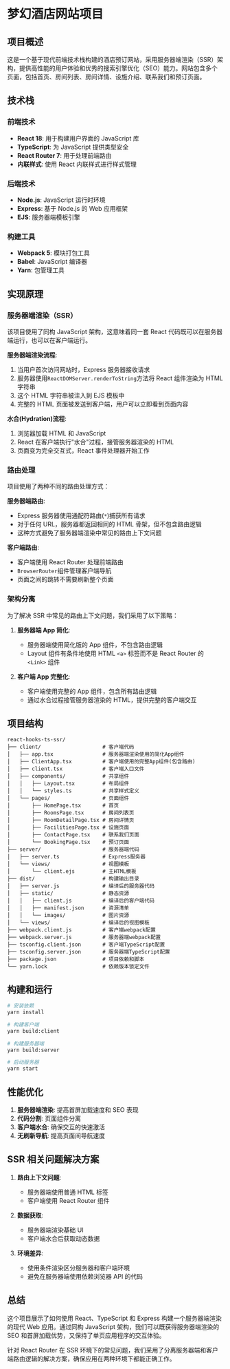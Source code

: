 # 梦幻酒店网站项目

## 项目概述

这是一个基于现代前端技术栈构建的酒店预订网站，采用服务器端渲染（SSR）架构，提供高性能的用户体验和优秀的搜索引擎优化（SEO）能力。网站包含多个页面，包括首页、房间列表、房间详情、设施介绍、联系我们和预订页面。

## 技术栈

### 前端技术

- **React 18**: 用于构建用户界面的 JavaScript 库
- **TypeScript**: 为 JavaScript 提供类型安全
- **React Router 7**: 用于处理前端路由
- **内联样式**: 使用 React 内联样式进行样式管理

### 后端技术

- **Node.js**: JavaScript 运行时环境
- **Express**: 基于 Node.js 的 Web 应用框架
- **EJS**: 服务器端模板引擎

### 构建工具

- **Webpack 5**: 模块打包工具
- **Babel**: JavaScript 编译器
- **Yarn**: 包管理工具

## 实现原理

### 服务器端渲染（SSR）

该项目使用了同构 JavaScript 架构，这意味着同一套 React 代码既可以在服务器端运行，也可以在客户端运行。

**服务器端渲染流程**:

1. 当用户首次访问网站时，Express 服务器接收请求
2. 服务器使用`ReactDOMServer.renderToString`方法将 React 组件渲染为 HTML 字符串
3. 这个 HTML 字符串被注入到 EJS 模板中
4. 完整的 HTML 页面被发送到客户端，用户可以立即看到页面内容

**水合(Hydration)流程**:

1. 浏览器加载 HTML 和 JavaScript
2. React 在客户端执行"水合"过程，接管服务器渲染的 HTML
3. 页面变为完全交互式，React 事件处理器开始工作

### 路由处理

项目使用了两种不同的路由处理方式：

**服务器端路由**:

- Express 服务器使用通配符路由(`*`)捕获所有请求
- 对于任何 URL，服务器都返回相同的 HTML 骨架，但不包含路由逻辑
- 这种方式避免了服务器端渲染中常见的路由上下文问题

**客户端路由**:

- 客户端使用 React Router 处理前端路由
- `BrowserRouter`组件管理客户端导航
- 页面之间的跳转不需要刷新整个页面

### 架构分离

为了解决 SSR 中常见的路由上下文问题，我们采用了以下策略：

1. **服务器端 App 简化**:

   - 服务器端使用简化版的 App 组件，不包含路由逻辑
   - Layout 组件有条件地使用 HTML `<a>` 标签而不是 React Router 的 `<Link>` 组件

2. **客户端 App 完整化**:
   - 客户端使用完整的 App 组件，包含所有路由逻辑
   - 通过水合过程接管服务器渲染的 HTML，提供完整的客户端交互

## 项目结构

```
react-hooks-ts-ssr/
├── client/                    # 客户端代码
│   ├── app.tsx                # 服务器端渲染使用的简化App组件
│   ├── ClientApp.tsx          # 客户端使用的完整App组件(包含路由)
│   ├── client.tsx             # 客户端入口文件
│   ├── components/            # 共享组件
│   │   ├── Layout.tsx         # 布局组件
│   │   └── styles.ts          # 共享样式定义
│   └── pages/                 # 页面组件
│       ├── HomePage.tsx       # 首页
│       ├── RoomsPage.tsx      # 房间列表页
│       ├── RoomDetailPage.tsx # 房间详情页
│       ├── FacilitiesPage.tsx # 设施页面
│       ├── ContactPage.tsx    # 联系我们页面
│       └── BookingPage.tsx    # 预订页面
├── server/                    # 服务器端代码
│   ├── server.ts              # Express服务器
│   └── views/                 # 视图模板
│       └── client.ejs         # 主HTML模板
├── dist/                      # 构建输出目录
│   ├── server.js              # 编译后的服务器代码
│   ├── static/                # 静态资源
│   │   ├── client.js          # 编译后的客户端代码
│   │   ├── manifest.json      # 资源清单
│   │   └── images/            # 图片资源
│   └── views/                 # 编译后的视图模板
├── webpack.client.js          # 客户端webpack配置
├── webpack.server.js          # 服务器端webpack配置
├── tsconfig.client.json       # 客户端TypeScript配置
├── tsconfig.server.json       # 服务器端TypeScript配置
├── package.json               # 项目依赖和脚本
└── yarn.lock                  # 依赖版本锁定文件
```

## 构建和运行

```bash
# 安装依赖
yarn install

# 构建客户端
yarn build:client

# 构建服务器端
yarn build:server

# 启动服务器
yarn start
```

## 性能优化

1. **服务器端渲染**: 提高首屏加载速度和 SEO 表现
2. **代码分割**: 页面组件分离
3. **客户端水合**: 确保交互的快速激活
4. **无刷新导航**: 提高页面间导航速度

## SSR 相关问题解决方案

1. **路由上下文问题**:

   - 服务器端使用普通 HTML 标签
   - 客户端使用 React Router 组件

2. **数据获取**:

   - 服务器端渲染基础 UI
   - 客户端水合后获取动态数据

3. **环境差异**:
   - 使用条件渲染区分服务器和客户端环境
   - 避免在服务器端使用依赖浏览器 API 的代码

## 总结

这个项目展示了如何使用 React、TypeScript 和 Express 构建一个服务器端渲染的现代 Web 应用。通过同构 JavaScript 架构，我们可以既获得服务器端渲染的 SEO 和首屏加载优势，又保持了单页应用程序的交互体验。

针对 React Router 在 SSR 环境下的常见问题，我们采用了分离服务器端和客户端路由逻辑的解决方案，确保应用在两种环境下都能正确工作。
